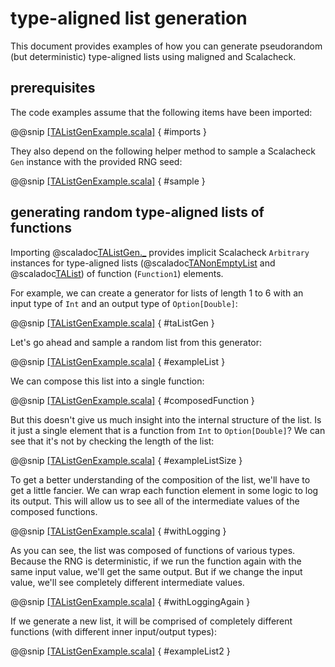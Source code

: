 # type-aligned list generation

This document provides examples of how you can generate pseudorandom (but deterministic) type-aligned lists using maligned and Scalacheck.

## prerequisites

The code examples assume that the following items have been imported:

@@snip [[TAListGenExample.scala]](/core-tests/src/test/scala/example/TAListGenExample.scala) { #imports }

They also depend on the following helper method to sample a Scalacheck `Gen` instance with the provided RNG seed:

@@snip [[TAListGenExample.scala]](/core-tests/src/test/scala/example/TAListGenExample.scala) { #sample }

## generating random type-aligned lists of functions

Importing @scaladoc[TAListGen._](maligned.gen.TAListGen$) provides implicit Scalacheck `Arbitrary` instances for type-aligned lists (@scaladoc[TANonEmptyList](maligned.TANonEmptyList) and @scaladoc[TAList](maligned.TAList)) of function (`Function1`) elements.

For example, we can create a generator for lists of length 1 to 6 with an input type of `Int` and an output type of `Option[Double]`:

@@snip [[TAListGenExample.scala]](/core-tests/src/test/scala/example/TAListGenExample.scala) { #taListGen }

Let's go ahead and sample a random list from this generator:

@@snip [[TAListGenExample.scala]](/core-tests/src/test/scala/example/TAListGenExample.scala) { #exampleList }

We can compose this list into a single function:

@@snip [[TAListGenExample.scala]](/core-tests/src/test/scala/example/TAListGenExample.scala) { #composedFunction }

But this doesn't give us much insight into the internal structure of the list. Is it just a single element that is a function from `Int` to `Option[Double]`? We can see that it's not by checking the length of the list:

@@snip [[TAListGenExample.scala]](/core-tests/src/test/scala/example/TAListGenExample.scala) { #exampleListSize }

To get a better understanding of the composition of the list, we'll have to get a little fancier. We can wrap each function element in some logic to log its output. This will allow us to see all of the intermediate values of the composed functions.

@@snip [[TAListGenExample.scala]](/core-tests/src/test/scala/example/TAListGenExample.scala) { #withLogging }

As you can see, the list was composed of functions of various types. Because the RNG is deterministic, if we run the function again with the same input value, we'll get the same output. But if we change the input value, we'll see completely different intermediate values.

@@snip [[TAListGenExample.scala]](/core-tests/src/test/scala/example/TAListGenExample.scala) { #withLoggingAgain }

If we generate a new list, it will be comprised of completely different functions (with different inner input/output types):

@@snip [[TAListGenExample.scala]](/core-tests/src/test/scala/example/TAListGenExample.scala) { #exampleList2 }
